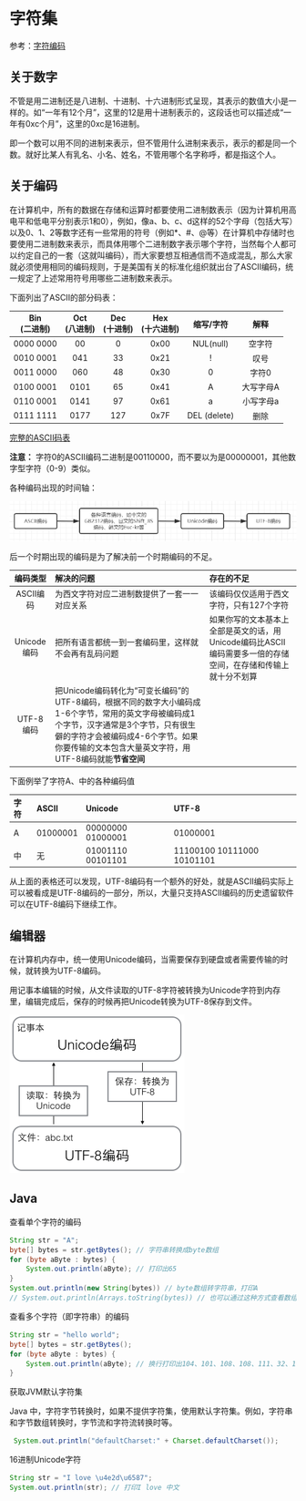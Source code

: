 # 字符集

参考：[字符编码](https://www.liaoxuefeng.com/wiki/1016959663602400/1017075323632896)

## 关于数字

不管是用二进制还是八进制、十进制、十六进制形式呈现，其表示的数值大小是一样的。如“一年有12个月”，这里的12是用十进制表示的，这段话也可以描述成“一年有0xc个月”，这里的0xc是16进制。

即一个数可以用不同的进制来表示，但不管用什么进制来表示，表示的都是同一个数。就好比某人有乳名、小名、姓名，不管用哪个名字称呼，都是指这个人。

## 关于编码

在计算机中，所有的数据在存储和运算时都要使用二进制数表示（因为计算机用高电平和低电平分别表示1和0），例如，像a、b、c、d这样的52个字母（包括大写）以及0、1、2等数字还有一些常用的符号（例如*、#、@等）在计算机中存储时也要使用二进制数来表示，而具体用哪个二进制数字表示哪个字符，当然每个人都可以约定自己的一套（这就叫编码），而大家要想互相通信而不造成混乱，那么大家就必须使用相同的编码规则，于是美国有关的标准化组织就出台了ASCII编码，统一规定了上述常用符号用哪些二进制数来表示。

下面列出了ASCII的部分码表：

| Bin<br>(二进制) | Oct<br>(八进制) | Dec<br>(十进制) | Hex<br>(十六进制) |  缩写/字符   |   解释    |
| :-------------: | :-------------: | :-------------: | :---------------: | :----------: | :-------: |
|    0000 0000    |       00        |        0        |       0x00        |  NUL(null)   |  空字符   |
|    0010 0001    |       041       |       33        |       0x21        |      !       |   叹号    |
|    0011 0000    |       060       |       48        |       0x30        |      0       |   字符0   |
|    0100 0001    |      0101       |       65        |       0x41        |      A       | 大写字母A |
|    0110 0001    |      0141       |       97        |       0x61        |      a       | 小写字母a |
|    0111 1111    |      0177       |       127       |       0x7F        | DEL (delete) |   删除    |

[完整的ASCII码表](https://baike.baidu.com/item/ASCII/309296?fr=aladdin)

**注意：** 字符0的ASCII编码二进制是00110000，而不要以为是00000001，其他数字型字符（0-9）类似。

各种编码出现的时间轴：

![10](images/10.png)

后一个时期出现的编码是为了解决前一个时期编码的不足。

|   编码类型   | 解决的问题 | 存在的不足 |
| :----------: | :----------- | :------------ |
|  ASCII编码   | 为西文字符对应二进制数提供了一套一一对应关系 | 该编码仅仅适用于西文字符，只有127个字符  | 各种语言编码 | 解决了ASCII编码只适用于西文编码的不足 | 各国有各国的标准，就会不可避免地出现冲突，结果就是，在多语言混合的文本中，显示出来会有乱码 |
| Unicode编码  | 把所有语言都统一到一套编码里，这样就不会再有乱码问题 | 如果你写的文本基本上全部是英文的话，用Unicode编码比ASCII编码需要多一倍的存储空间，在存储和传输上就十分不划算 |
|  UTF-8编码   | 把Unicode编码转化为“可变长编码”的UTF-8编码，根据不同的数字大小编码成1-6个字节，常用的英文字母被编码成1个字节，汉字通常是3个字节，只有很生僻的字符才会被编码成4-6个字节。如果你要传输的文本包含大量英文字符，用UTF-8编码就能**节省空间** |

下面例举了字符A、中的各种编码值

字符 | ASCII | Unicode | UTF-8
:-- | :--   | :--     | :--
A   | 01000001 | 00000000 01000001 | 01000001
中  | 无       | 01001110 00101101 | 11100100 10111000 10101101

从上面的表格还可以发现，UTF-8编码有一个额外的好处，就是ASCII编码实际上可以被看成是UTF-8编码的一部分，所以，大量只支持ASCII编码的历史遗留软件可以在UTF-8编码下继续工作。

## 编辑器

在计算机内存中，统一使用Unicode编码，当需要保存到硬盘或者需要传输的时候，就转换为UTF-8编码。

用记事本编辑的时候，从文件读取的UTF-8字符被转换为Unicode字符到内存里，编辑完成后，保存的时候再把Unicode转换为UTF-8保存到文件。

![11](images/11.png)

## Java

查看单个字符的编码

```java
String str = "A";
byte[] bytes = str.getBytes(); // 字符串转换成byte数组
for (byte aByte : bytes) {
    System.out.println(aByte); // 打印出65
}
System.out.println(new String(bytes)) // byte数组转字符串，打印A
// System.out.println(Arrays.toString(bytes)) // 也可以通过这种方式查看数组中的值，[65]
```

查看多个字符（即字符串）的编码

```java
String str = "hello world";
byte[] bytes = str.getBytes();
for (byte aByte : bytes) {
    System.out.println(aByte); // 换行打印出104、101、108、108、111、32、119、111、114、108、100
}
```

获取JVM默认字符集

Java 中，字符字节转换时，如果不提供字符集，使用默认字符集。例如，字符串和字节数组转换时，字节流和字符流转换时等。

```java
 System.out.println("defaultCharset:" + Charset.defaultCharset());
```

16进制Unicode字符

```java
String str = "I love \u4e2d\u6587";
System.out.println(str); // 打印I love 中文
```

